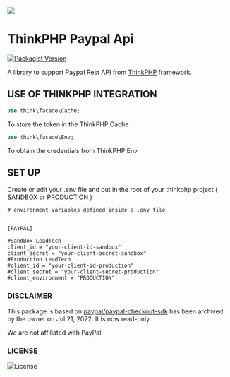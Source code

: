 ![](https://box.kancloud.cn/5a0aaa69a5ff42657b5c4715f3d49221) 

# ThinkPHP Paypal Api

[![Packagist Version](https://img.shields.io/packagist/v/denisneuf/thinkphp-paypal-api)](https://packagist.org/packages/denisneuf/thinkphp-paypal-api)

A library to support Paypal Rest API from [ThinkPHP](https://github.com/top-think/framework/) framework.

## USE OF THINKPHP INTEGRATION

```php
use think\facade\Cache;
```

To store the token in the ThinkPHP Cache
```php
use think\facade\Env;
```

To obtain the credentials from ThinkPHP Env

## SET UP

Create or edit your .env file and put in the root of your thinkphp project ( SANDBOX or PRODUCTION )
```
# environment variables defined inside a .env file


[PAYPAL]

#SandBox LeadTech
client_id = "your-client-id-sandbox"
client_secret = "your-client-secret-sandbox"
#Production LeadTech
#client_id = "your-client-id-production"
#client_secret = "your-client-secret-production"
#client_environment = "PRODUCTION"
```


### DISCLAIMER

This package is based on [paypal/paypal-checkout-sdk](http://github.com/paypal/Checkout-PHP-SDK) has been archived by the owner on Jul 21, 2022. It is now read-only.

We are not affiliated with PayPal.

### LICENSE

![License](https://img.shields.io/badge/license-MIT-green)